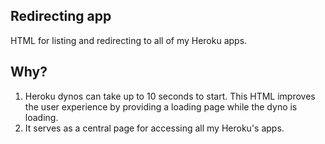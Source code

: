 Redirecting app
----------------

HTML for listing and redirecting to all of my Heroku apps.

## Why?

1. Heroku dynos can take up to 10 seconds to start. This HTML improves the user experience by providing a loading page while the dyno is loading.
2. It serves as a central page for accessing all my Heroku's apps.
